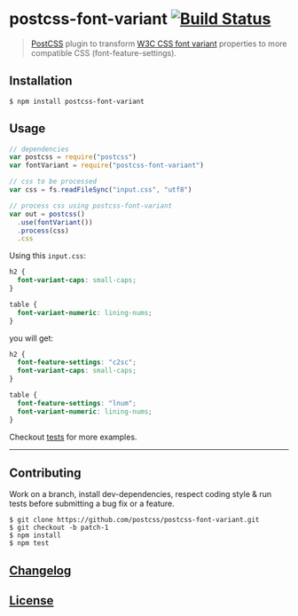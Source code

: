 # postcss-font-variant [![Build Status](https://travis-ci.org/postcss/postcss-font-variant.png)](https://travis-ci.org/postcss/postcss-font-variant)

> [PostCSS](https://github.com/postcss/postcss) plugin to transform [W3C CSS font variant](http://dev.w3.org/csswg/css-fonts/#propdef-font-variant) properties to more compatible CSS (font-feature-settings).

## Installation

```console
$ npm install postcss-font-variant
```

## Usage

```js
// dependencies
var postcss = require("postcss")
var fontVariant = require("postcss-font-variant")

// css to be processed
var css = fs.readFileSync("input.css", "utf8")

// process css using postcss-font-variant
var out = postcss()
  .use(fontVariant())
  .process(css)
  .css
```

Using this `input.css`:

```css
h2 {
  font-variant-caps: small-caps;
}

table {
  font-variant-numeric: lining-nums;
}
```

you will get:

```css
h2 {
  font-feature-settings: "c2sc";
  font-variant-caps: small-caps;
}

table {
  font-feature-settings: "lnum";
  font-variant-numeric: lining-nums;
}

```

Checkout [tests](test) for more examples.

---

## Contributing

Work on a branch, install dev-dependencies, respect coding style & run tests before submitting a bug fix or a feature.

    $ git clone https://github.com/postcss/postcss-font-variant.git
    $ git checkout -b patch-1
    $ npm install
    $ npm test

## [Changelog](CHANGELOG.md)

## [License](LICENSE)
